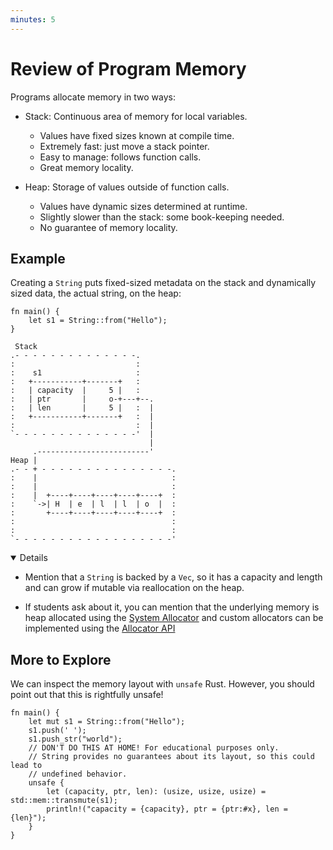 ```yaml
---
minutes: 5
---
```


# Review of Program Memory

Programs allocate memory in two ways:

- Stack: Continuous area of memory for local variables.
  - Values have fixed sizes known at compile time.
  - Extremely fast: just move a stack pointer.
  - Easy to manage: follows function calls.
  - Great memory locality.

- Heap: Storage of values outside of function calls.
  - Values have dynamic sizes determined at runtime.
  - Slightly slower than the stack: some book-keeping needed.
  - No guarantee of memory locality.

## Example

Creating a `String` puts fixed-sized metadata on the stack and dynamically sized
data, the actual string, on the heap:

```rust,editable
fn main() {
    let s1 = String::from("Hello");
}
```

```bob
 Stack
.- - - - - - - - - - - - - -.
:                           :
:    s1                     :
:   +-----------+-------+   :
:   | capacity  |     5 |   :
:   | ptr       |     o-+---+--.
:   | len       |     5 |   :  |
:   +-----------+-------+   :  |
:                           :  |
`- - - - - - - - - - - - - -'  |
                               |
     .-------------------------'
Heap |
.- - + - - - - - - - - - - - - - - -.
:    |                              :
:    |                              :
:    |  +----+----+----+----+----+  :
:    `->| H  | e  | l  | l  | o  |  :
:       +----+----+----+----+----+  :
:                                   :
:                                   :
`- - - - - - - - - - - - - - - - - -'
```

<details open='true'>

- Mention that a `String` is backed by a `Vec`, so it has a capacity and length
  and can grow if mutable via reallocation on the heap.

- If students ask about it, you can mention that the underlying memory is heap
  allocated using the [System Allocator] and custom allocators can be
  implemented using the [Allocator API]

## More to Explore

We can inspect the memory layout with `unsafe` Rust. However, you should point
out that this is rightfully unsafe!

```rust,editable
fn main() {
    let mut s1 = String::from("Hello");
    s1.push(' ');
    s1.push_str("world");
    // DON'T DO THIS AT HOME! For educational purposes only.
    // String provides no guarantees about its layout, so this could lead to
    // undefined behavior.
    unsafe {
        let (capacity, ptr, len): (usize, usize, usize) = std::mem::transmute(s1);
        println!("capacity = {capacity}, ptr = {ptr:#x}, len = {len}");
    }
}
```

</details>

[System Allocator]: https://doc.rust-lang.org/std/alloc/struct.System.html
[Allocator API]: https://doc.rust-lang.org/std/alloc/index.html
